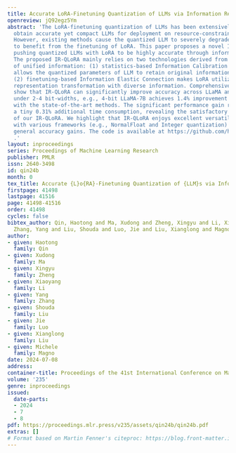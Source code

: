 ```yaml
---
title: Accurate LoRA-Finetuning Quantization of LLMs via Information Retention
openreview: jQ92egz5Ym
abstract: 'The LoRA-finetuning quantization of LLMs has been extensively studied to
  obtain accurate yet compact LLMs for deployment on resource-constrained hardware.
  However, existing methods cause the quantized LLM to severely degrade and even fail
  to benefit from the finetuning of LoRA. This paper proposes a novel IR-QLoRA for
  pushing quantized LLMs with LoRA to be highly accurate through information retention.
  The proposed IR-QLoRA mainly relies on two technologies derived from the perspective
  of unified information: (1) statistics-based Information Calibration Quantization
  allows the quantized parameters of LLM to retain original information accurately;
  (2) finetuning-based Information Elastic Connection makes LoRA utilizes elastic
  representation transformation with diverse information. Comprehensive experiments
  show that IR-QLoRA can significantly improve accuracy across LLaMA and LLaMA2 families
  under 2-4 bit-widths, e.g., 4-bit LLaMA-7B achieves 1.4% improvement on MMLU compared
  with the state-of-the-art methods. The significant performance gain requires only
  a tiny 0.31% additional time consumption, revealing the satisfactory efficiency
  of our IR-QLoRA. We highlight that IR-QLoRA enjoys excellent versatility, compatible
  with various frameworks (e.g., NormalFloat and Integer quantization) and brings
  general accuracy gains. The code is available at https://github.com/htqin/ir-qlora
  .'
layout: inproceedings
series: Proceedings of Machine Learning Research
publisher: PMLR
issn: 2640-3498
id: qin24b
month: 0
tex_title: Accurate {L}o{RA}-Finetuning Quantization of {LLM}s via Information Retention
firstpage: 41498
lastpage: 41516
page: 41498-41516
order: 41498
cycles: false
bibtex_author: Qin, Haotong and Ma, Xudong and Zheng, Xingyu and Li, Xiaoyang and
  Zhang, Yang and Liu, Shouda and Luo, Jie and Liu, Xianglong and Magno, Michele
author:
- given: Haotong
  family: Qin
- given: Xudong
  family: Ma
- given: Xingyu
  family: Zheng
- given: Xiaoyang
  family: Li
- given: Yang
  family: Zhang
- given: Shouda
  family: Liu
- given: Jie
  family: Luo
- given: Xianglong
  family: Liu
- given: Michele
  family: Magno
date: 2024-07-08
address:
container-title: Proceedings of the 41st International Conference on Machine Learning
volume: '235'
genre: inproceedings
issued:
  date-parts:
  - 2024
  - 7
  - 8
pdf: https://proceedings.mlr.press/v235/assets/qin24b/qin24b.pdf
extras: []
# Format based on Martin Fenner's citeproc: https://blog.front-matter.io/posts/citeproc-yaml-for-bibliographies/
---
```

